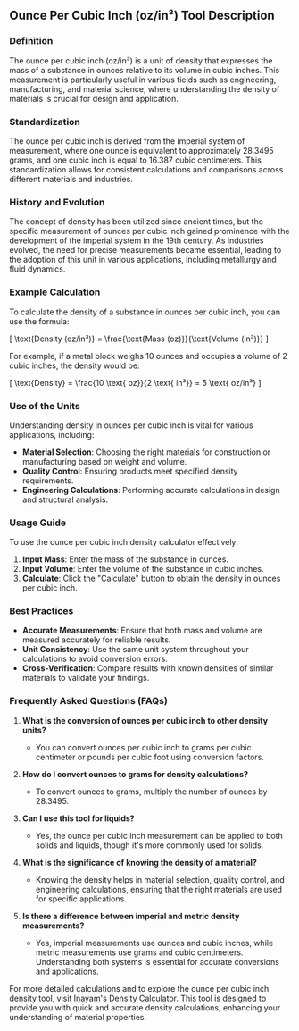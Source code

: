 ## Ounce Per Cubic Inch (oz/in³) Tool Description

### Definition
The ounce per cubic inch (oz/in³) is a unit of density that expresses the mass of a substance in ounces relative to its volume in cubic inches. This measurement is particularly useful in various fields such as engineering, manufacturing, and material science, where understanding the density of materials is crucial for design and application.

### Standardization
The ounce per cubic inch is derived from the imperial system of measurement, where one ounce is equivalent to approximately 28.3495 grams, and one cubic inch is equal to 16.387 cubic centimeters. This standardization allows for consistent calculations and comparisons across different materials and industries.

### History and Evolution
The concept of density has been utilized since ancient times, but the specific measurement of ounces per cubic inch gained prominence with the development of the imperial system in the 19th century. As industries evolved, the need for precise measurements became essential, leading to the adoption of this unit in various applications, including metallurgy and fluid dynamics.

### Example Calculation
To calculate the density of a substance in ounces per cubic inch, you can use the formula:

\[ \text{Density (oz/in³)} = \frac{\text{Mass (oz)}}{\text{Volume (in³)}} \]

For example, if a metal block weighs 10 ounces and occupies a volume of 2 cubic inches, the density would be:

\[ \text{Density} = \frac{10 \text{ oz}}{2 \text{ in³}} = 5 \text{ oz/in³} \]

### Use of the Units
Understanding density in ounces per cubic inch is vital for various applications, including:
- **Material Selection**: Choosing the right materials for construction or manufacturing based on weight and volume.
- **Quality Control**: Ensuring products meet specified density requirements.
- **Engineering Calculations**: Performing accurate calculations in design and structural analysis.

### Usage Guide
To use the ounce per cubic inch density calculator effectively:
1. **Input Mass**: Enter the mass of the substance in ounces.
2. **Input Volume**: Enter the volume of the substance in cubic inches.
3. **Calculate**: Click the "Calculate" button to obtain the density in ounces per cubic inch.

### Best Practices
- **Accurate Measurements**: Ensure that both mass and volume are measured accurately for reliable results.
- **Unit Consistency**: Use the same unit system throughout your calculations to avoid conversion errors.
- **Cross-Verification**: Compare results with known densities of similar materials to validate your findings.

### Frequently Asked Questions (FAQs)

1. **What is the conversion of ounces per cubic inch to other density units?**
   - You can convert ounces per cubic inch to grams per cubic centimeter or pounds per cubic foot using conversion factors. 

2. **How do I convert ounces to grams for density calculations?**
   - To convert ounces to grams, multiply the number of ounces by 28.3495.

3. **Can I use this tool for liquids?**
   - Yes, the ounce per cubic inch measurement can be applied to both solids and liquids, though it's more commonly used for solids.

4. **What is the significance of knowing the density of a material?**
   - Knowing the density helps in material selection, quality control, and engineering calculations, ensuring that the right materials are used for specific applications.

5. **Is there a difference between imperial and metric density measurements?**
   - Yes, imperial measurements use ounces and cubic inches, while metric measurements use grams and cubic centimeters. Understanding both systems is essential for accurate conversions and applications.

For more detailed calculations and to explore the ounce per cubic inch density tool, visit [Inayam's Density Calculator](https://www.inayam.co/unit-converter/density). This tool is designed to provide you with quick and accurate density calculations, enhancing your understanding of material properties.